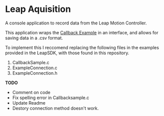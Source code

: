 # Leap Aquisition

A console application to record data from the Leap Motion Controller.

This application wraps the [Callback Example](https://developer.leapmotion.com/documentation/v4/callback-example.html)  in an interface, and allows for saving data in a .csv format. 

To implement this I reccomend replacing the following files in the examples provided in the LeapSDK, with those found in this repository. 

 1. CallbackSample.c
 2. ExampleConnection.c
 3. ExampleConnection.h


**TODO**

 - Comment on code
 - Fix spelling error in Callbacksample.c
 - Update Readme
 - Destory connection method doesn't work. 
